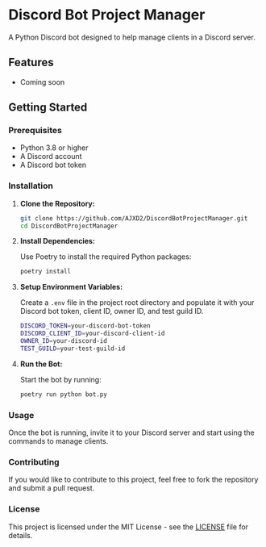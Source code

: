 # Discord Bot Project Manager

A Python Discord bot designed to help manage clients in a Discord server.

## Features
- Coming soon

## Getting Started

### Prerequisites
- Python 3.8 or higher
- A Discord account
- A Discord bot token

### Installation

1. **Clone the Repository:**

   ```bash
   git clone https://github.com/AJXD2/DiscordBotProjectManager.git
   cd DiscordBotProjectManager
   ```

2. **Install Dependencies:**

   Use Poetry to install the required Python packages:

   ```bash
   poetry install
   ```

3. **Setup Environment Variables:**

   Create a `.env` file in the project root directory and populate it with your Discord bot token, client ID, owner ID, and test guild ID.

   ```bash
   DISCORD_TOKEN=your-discord-bot-token
   DISCORD_CLIENT_ID=your-discord-client-id
   OWNER_ID=your-discord-id
   TEST_GUILD=your-test-guild-id
   ```

4. **Run the Bot:**

   Start the bot by running:

   ```bash
   poetry run python bot.py
   ```

### Usage

Once the bot is running, invite it to your Discord server and start using the commands to manage clients.

### Contributing

If you would like to contribute to this project, feel free to fork the repository and submit a pull request.

### License

This project is licensed under the MIT License - see the [LICENSE](LICENSE) file for details.
